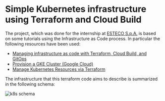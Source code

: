 # Simple Kubernetes infrastructure using Terraform and Cloud Build

The project, which was done for the internship at [ESTECO S.p.A.](https://www.esteco.com/) is based on some tutorials using the Infrastructure as Code process.
In particular the following resources have been used:
* [Managing infrastructure as code with Terraform, Cloud Build, and GitOps](https://cloud.google.com/docs/terraform/resource-management/managing-infrastructure-as-code)
* [Provision a GKE Cluster (Google Cloud)](https://developer.hashicorp.com/terraform/tutorials/kubernetes/gke)
* [Manage Kubernetes Resources via Terraform](https://developer.hashicorp.com/terraform/tutorials/kubernetes/kubernetes-provider)

The infrastructure that this terraform code aims to describe is summarized in the following schema:

![k8s schema](https://github.com/giovannidemaria/Esteco-K8sInfrastructure-terraform/blob/main/k8s_schema.png?raw=true)
